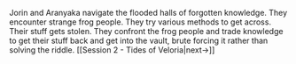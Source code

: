 Jorin and Aranyaka navigate the flooded halls of forgotten knowledge. 
They encounter strange frog people. 
They try various methods to get across.
Their stuff gets stolen.
They confront the frog people and trade knowledge to get their stuff back and get into the vault, brute forcing it rather than solving the riddle.
[[Session 2 - Tides of Veloria|next->]]